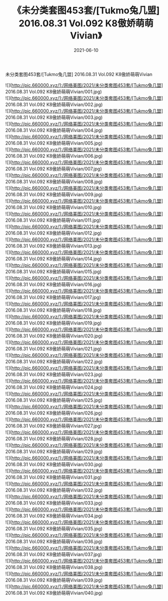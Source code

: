﻿---
layout: post
title:  《未分类套图453套/[Tukmo兔几盟] 2016.08.31 Vol.092 K8傲娇萌萌Vivian》
date:   2021-06-10
img: http://pic.660000.xyz/1:/网络美图/2021/未分类套图453套/[Tukmo兔几盟] 2016.08.31 Vol.092 K8傲娇萌萌Vivian/000.jpg
categories: [美女, 清纯, 唯美]
---

未分类套图453套/[Tukmo兔几盟] 2016.08.31 Vol.092 K8傲娇萌萌Vivian

 ![](http://pic.660000.xyz/1:/网络美图/2021/未分类套图453套/[Tukmo兔几盟] 2016.08.31 Vol.092 K8傲娇萌萌Vivian/001.jpg) <br>![](http://pic.660000.xyz/1:/网络美图/2021/未分类套图453套/[Tukmo兔几盟] 2016.08.31 Vol.092 K8傲娇萌萌Vivian/002.jpg) <br>![](http://pic.660000.xyz/1:/网络美图/2021/未分类套图453套/[Tukmo兔几盟] 2016.08.31 Vol.092 K8傲娇萌萌Vivian/003.jpg) <br>![](http://pic.660000.xyz/1:/网络美图/2021/未分类套图453套/[Tukmo兔几盟] 2016.08.31 Vol.092 K8傲娇萌萌Vivian/004.jpg) <br>![](http://pic.660000.xyz/1:/网络美图/2021/未分类套图453套/[Tukmo兔几盟] 2016.08.31 Vol.092 K8傲娇萌萌Vivian/005.jpg) <br>![](http://pic.660000.xyz/1:/网络美图/2021/未分类套图453套/[Tukmo兔几盟] 2016.08.31 Vol.092 K8傲娇萌萌Vivian/006.jpg) <br>![](http://pic.660000.xyz/1:/网络美图/2021/未分类套图453套/[Tukmo兔几盟] 2016.08.31 Vol.092 K8傲娇萌萌Vivian/007.jpg) <br>![](http://pic.660000.xyz/1:/网络美图/2021/未分类套图453套/[Tukmo兔几盟] 2016.08.31 Vol.092 K8傲娇萌萌Vivian/008.jpg) <br>![](http://pic.660000.xyz/1:/网络美图/2021/未分类套图453套/[Tukmo兔几盟] 2016.08.31 Vol.092 K8傲娇萌萌Vivian/009.jpg) <br>![](http://pic.660000.xyz/1:/网络美图/2021/未分类套图453套/[Tukmo兔几盟] 2016.08.31 Vol.092 K8傲娇萌萌Vivian/010.jpg) <br>![](http://pic.660000.xyz/1:/网络美图/2021/未分类套图453套/[Tukmo兔几盟] 2016.08.31 Vol.092 K8傲娇萌萌Vivian/011.jpg) <br>![](http://pic.660000.xyz/1:/网络美图/2021/未分类套图453套/[Tukmo兔几盟] 2016.08.31 Vol.092 K8傲娇萌萌Vivian/012.jpg) <br>![](http://pic.660000.xyz/1:/网络美图/2021/未分类套图453套/[Tukmo兔几盟] 2016.08.31 Vol.092 K8傲娇萌萌Vivian/013.jpg) <br>![](http://pic.660000.xyz/1:/网络美图/2021/未分类套图453套/[Tukmo兔几盟] 2016.08.31 Vol.092 K8傲娇萌萌Vivian/014.jpg) <br>![](http://pic.660000.xyz/1:/网络美图/2021/未分类套图453套/[Tukmo兔几盟] 2016.08.31 Vol.092 K8傲娇萌萌Vivian/015.jpg) <br>![](http://pic.660000.xyz/1:/网络美图/2021/未分类套图453套/[Tukmo兔几盟] 2016.08.31 Vol.092 K8傲娇萌萌Vivian/016.jpg) <br>![](http://pic.660000.xyz/1:/网络美图/2021/未分类套图453套/[Tukmo兔几盟] 2016.08.31 Vol.092 K8傲娇萌萌Vivian/017.jpg) <br>![](http://pic.660000.xyz/1:/网络美图/2021/未分类套图453套/[Tukmo兔几盟] 2016.08.31 Vol.092 K8傲娇萌萌Vivian/018.jpg) <br>![](http://pic.660000.xyz/1:/网络美图/2021/未分类套图453套/[Tukmo兔几盟] 2016.08.31 Vol.092 K8傲娇萌萌Vivian/019.jpg) <br>![](http://pic.660000.xyz/1:/网络美图/2021/未分类套图453套/[Tukmo兔几盟] 2016.08.31 Vol.092 K8傲娇萌萌Vivian/020.jpg) <br>![](http://pic.660000.xyz/1:/网络美图/2021/未分类套图453套/[Tukmo兔几盟] 2016.08.31 Vol.092 K8傲娇萌萌Vivian/021.jpg) <br>![](http://pic.660000.xyz/1:/网络美图/2021/未分类套图453套/[Tukmo兔几盟] 2016.08.31 Vol.092 K8傲娇萌萌Vivian/022.jpg) <br>![](http://pic.660000.xyz/1:/网络美图/2021/未分类套图453套/[Tukmo兔几盟] 2016.08.31 Vol.092 K8傲娇萌萌Vivian/023.jpg) <br>![](http://pic.660000.xyz/1:/网络美图/2021/未分类套图453套/[Tukmo兔几盟] 2016.08.31 Vol.092 K8傲娇萌萌Vivian/024.jpg) <br>![](http://pic.660000.xyz/1:/网络美图/2021/未分类套图453套/[Tukmo兔几盟] 2016.08.31 Vol.092 K8傲娇萌萌Vivian/025.jpg) <br>![](http://pic.660000.xyz/1:/网络美图/2021/未分类套图453套/[Tukmo兔几盟] 2016.08.31 Vol.092 K8傲娇萌萌Vivian/026.jpg) <br>![](http://pic.660000.xyz/1:/网络美图/2021/未分类套图453套/[Tukmo兔几盟] 2016.08.31 Vol.092 K8傲娇萌萌Vivian/027.jpg) <br>![](http://pic.660000.xyz/1:/网络美图/2021/未分类套图453套/[Tukmo兔几盟] 2016.08.31 Vol.092 K8傲娇萌萌Vivian/028.jpg) <br>![](http://pic.660000.xyz/1:/网络美图/2021/未分类套图453套/[Tukmo兔几盟] 2016.08.31 Vol.092 K8傲娇萌萌Vivian/029.jpg) <br>![](http://pic.660000.xyz/1:/网络美图/2021/未分类套图453套/[Tukmo兔几盟] 2016.08.31 Vol.092 K8傲娇萌萌Vivian/030.jpg) <br>![](http://pic.660000.xyz/1:/网络美图/2021/未分类套图453套/[Tukmo兔几盟] 2016.08.31 Vol.092 K8傲娇萌萌Vivian/031.jpg) <br>![](http://pic.660000.xyz/1:/网络美图/2021/未分类套图453套/[Tukmo兔几盟] 2016.08.31 Vol.092 K8傲娇萌萌Vivian/032.jpg) <br>![](http://pic.660000.xyz/1:/网络美图/2021/未分类套图453套/[Tukmo兔几盟] 2016.08.31 Vol.092 K8傲娇萌萌Vivian/033.jpg) <br>![](http://pic.660000.xyz/1:/网络美图/2021/未分类套图453套/[Tukmo兔几盟] 2016.08.31 Vol.092 K8傲娇萌萌Vivian/034.jpg) <br>![](http://pic.660000.xyz/1:/网络美图/2021/未分类套图453套/[Tukmo兔几盟] 2016.08.31 Vol.092 K8傲娇萌萌Vivian/035.jpg) <br>![](http://pic.660000.xyz/1:/网络美图/2021/未分类套图453套/[Tukmo兔几盟] 2016.08.31 Vol.092 K8傲娇萌萌Vivian/036.jpg) <br>![](http://pic.660000.xyz/1:/网络美图/2021/未分类套图453套/[Tukmo兔几盟] 2016.08.31 Vol.092 K8傲娇萌萌Vivian/037.jpg) <br>![](http://pic.660000.xyz/1:/网络美图/2021/未分类套图453套/[Tukmo兔几盟] 2016.08.31 Vol.092 K8傲娇萌萌Vivian/038.jpg) <br>![](http://pic.660000.xyz/1:/网络美图/2021/未分类套图453套/[Tukmo兔几盟] 2016.08.31 Vol.092 K8傲娇萌萌Vivian/039.jpg) <br>![](http://pic.660000.xyz/1:/网络美图/2021/未分类套图453套/[Tukmo兔几盟] 2016.08.31 Vol.092 K8傲娇萌萌Vivian/040.jpg) <br>